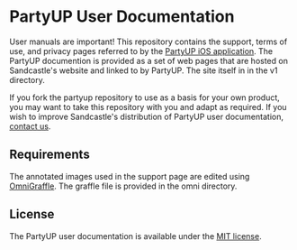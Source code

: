 # PartyUP User Documentation

User manuals are important! This repository contains the support, terms of use, and privacy pages referred to by the [PartyUP iOS application](https://github.com/SandcastleApps/partyup). The PartyUP documention is provided as a set of web pages that are hosted on Sandcastle's website and linked to by PartyUP.  The site itself in in the v1 directory.

If you fork the partyup repository to use as a basis for your own product, you may want to take this repository with you and adapt as required.  If you wish to improve Sandcastle's distribution of PartyUP user documentation, [contact us](mailto:todd@sandcastleapps.com).

## Requirements

The annotated images used in the support page are edited using [OmniGraffle](https://www.omnigroup.com/omnigraffle/).  The graffle file is provided in the omni directory.

## License

The PartyUP user documentation is available under the [MIT license](License.md).
